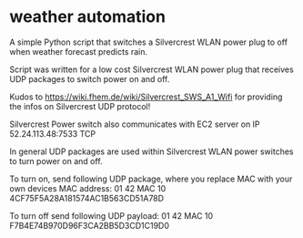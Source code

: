 # weather automation
A simple Python script that switches a Silvercrest WLAN power plug to off when weather forecast predicts rain.

Script was written for a low cost Silvercrest WLAN power plug that receives UDP packages to switch power on and off.

Kudos to https://wiki.fhem.de/wiki/Silvercrest_SWS_A1_Wifi
for providing the infos on Silvercrest UDP protocol!

Silvercrest Power switch also communicates with EC2 server on IP 52.24.113.48:7533 TCP

In general UDP packages are used within Silvercrest WLAN power switches to turn power on and off. 

To turn on, send following UDP package, where you replace MAC with your own devices MAC address:
01 42 MAC 10 4CF75F5A28A181574AC1B563CD51A78D

To turn off send following UDP payload:
01 42 MAC 10 F7B4E74B970D96F3CA2BB5D3CD1C19D0
